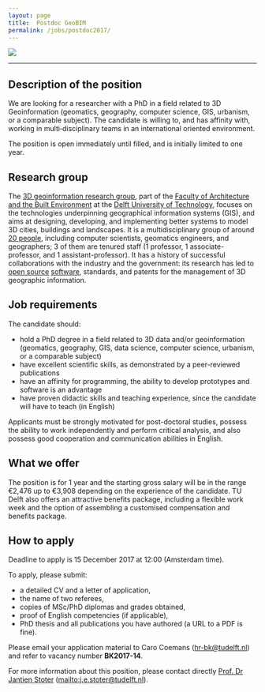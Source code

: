 ```yaml
---
layout: page
title:  Postdoc GeoBIM
permalink: /jobs/postdoc2017/
---
```


<div class="row">
	<div class="col-sm-12 col-xs-12"><img class="img-responsive" src="{{ "/jobs/ud2017/img/geobim.jpg" | prepend: site.baseurl }}"></div>
</div>

- - - 

## Description of the position

We are looking for a researcher with a PhD in a field related to 3D Geoinformation (geomatics, geography, computer science, GIS, urbanism, or a comparable subject). 
The candidate is willing to, and has affinity with, working in multi‐disciplinary teams in an international oriented environment. 

The position is open immediately until filled, and is initially limited to one year. 


## Research group

The [3D geoinformation research group](https://3d.bk.tudelft.nl), part of the [Faculty of Architecture and the Built Environment](http://www.bk.tudelft.nl/en) at the [Delft University of Technology](http://www.tudelft.nl), focuses on the technologies underpinning geographical information systems (GIS), and aims at designing, developing, and implementing better systems to model 3D cities, buildings and landscapes.
It is a multidisciplinary group of around [20 people](/about/), including computer scientists, geomatics engineers, and geographers; 3 of them are tenured staff (1 professor, 1 associate-professor, and 1 assistant-professor).
It has a history of successful collaborations with the industry and the government: its research has led to [open source](https://github.com/tudelft3d) [software](https://github.com/tudelft3d), standards, and patents for the management of 3D geographic information.



## Job requirements
<!-- 600 char --> 

The candidate should:

- hold a PhD degree in a field related to 3D data and/or geoinformation (geomatics, geography, GIS, data science, computer science, urbanism, or a comparable subject)
- have excellent scientific skills, as demonstrated by a peer-reviewed publications
- have an affinity for programming, the ability to develop prototypes and software is an advantage
- have proven didactic skills and teaching experience, since the candidate will have to teach (in English)

Applicants must be strongly motivated for post-doctoral studies, possess the ability to work independently and perform critical analysis, and also possess good cooperation and communication abilities in English. 


## What we offer

The position is for 1 year and the starting gross salary will be in the range €2,476 up to €3,908 depending on the experience of the candidate. 
TU Delft also offers an attractive benefits package, including a flexible work week and the option of assembling a customised compensation and benefits package.


## How to apply

<div class="alert alert-info" role="alert">
Deadline to apply is 15 December 2017 at 12:00 (Amsterdam time).
</div>

To apply, please submit: 

- a detailed CV and a letter of application,
- the name of two referees,
- copies of MSc/PhD diplomas and grades obtained,
- proof of English competencies (if applicable),
- PhD thesis and all publications you have authored (a URL to a PDF is fine).

Please email your application material to Caro Coemans (<hr-bk@tudelft.nl>) and refer to vacancy number __BK2017-14__.

For more information about this position, please contact directly [Prof. Dr Jantien Stoter](https://3d.bk.tudelft.nl/jstoter) (<mailto:j.e.stoter@tudelft.nl>).

